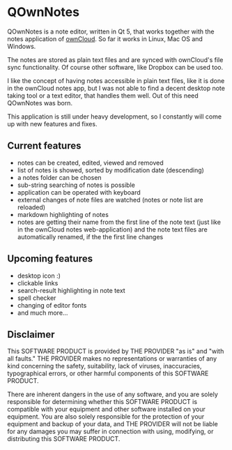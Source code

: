 # QOwnNotes
 
QOwnNotes is a note editor, written in Qt 5, that works together with the notes application of [ownCloud](http://owncloud.org/). So far it works in Linux, Mac OS and Windows.

The notes are stored as plain text files and are synced with ownCloud's file sync functionality. Of course other software, like Dropbox can be used too.

I like the concept of having notes accessible in plain text files, like it is done in the ownCloud notes app, but I was not able to find a decent desktop note taking tool or a text editor, that handles them well. Out of this need QOwnNotes was born.

This application is still under heavy development, so I constantly will come up with new features and fixes.

## Current features
- notes can be created, edited, viewed and removed
- list of notes is showed, sorted by modification date (descending)
- a notes folder can be chosen
- sub-string searching of notes is possible
- application can be operated with keyboard
- external changes of note files are watched (notes or note list are reloaded)
- markdown highlighting of notes
- notes are getting their name from the first line of the note text (just like in the ownCloud notes web-application) and the note text files are automatically renamed, if the the first line changes

## Upcoming features
- desktop icon :)
- clickable links
- search-result highlighting in note text
- spell checker
- changing of editor fonts
- and much more...

## Disclaimer
This SOFTWARE PRODUCT is provided by THE PROVIDER "as is" and "with all faults." THE PROVIDER makes no representations or warranties of any kind concerning the safety, suitability, lack of viruses, inaccuracies, typographical errors, or other harmful components of this SOFTWARE PRODUCT. 

There are inherent dangers in the use of any software, and you are solely responsible for determining whether this SOFTWARE PRODUCT is compatible with your equipment and other software installed on your equipment. You are also solely responsible for the protection of your equipment and backup of your data, and THE PROVIDER will not be liable for any damages you may suffer in connection with using, modifying, or distributing this SOFTWARE PRODUCT.
